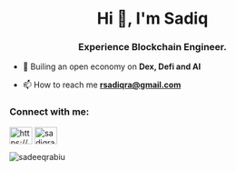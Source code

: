 <h1 align="center">Hi 👋, I'm Sadiq</h1>
<h3 align="center">Experience Blockchain Engineer.</h3>

- 🌱 Builing an open economy on **Dex, Defi and AI**

- 📫 How to reach me **rsadiqra@gmail.com**

<h3 align="left">Connect with me:</h3>
<p align="left">
<a href="https://linkedin.com/in/https://www.linkedin.com/in/sadiq-rabiu-0b7b991b4?utm_source=share&utm_campaign=share_via&utm_content=profile&utm_medium=ios_app" target="blank"><img align="center" src="https://raw.githubusercontent.com/rahuldkjain/github-profile-readme-generator/master/src/images/icons/Social/linked-in-alt.svg" alt="https://www.linkedin.com/in/sadiq-rabiu-0b7b991b4?utm_source=share&utm_campaign=share_via&utm_content=profile&utm_medium=ios_app" height="30" width="40" /></a>
<a href="https://discord.gg/sadiqra" target="blank"><img align="center" src="https://raw.githubusercontent.com/rahuldkjain/github-profile-readme-generator/master/src/images/icons/Social/discord.svg" alt="sadiqra" height="30" width="40" /></a>
</p>


<p><img align="center" src="https://github-readme-stats.vercel.app/api/top-langs?username=sadeeqrabiu&show_icons=true&locale=en&layout=compact" alt="sadeeqrabiu" /></p>
